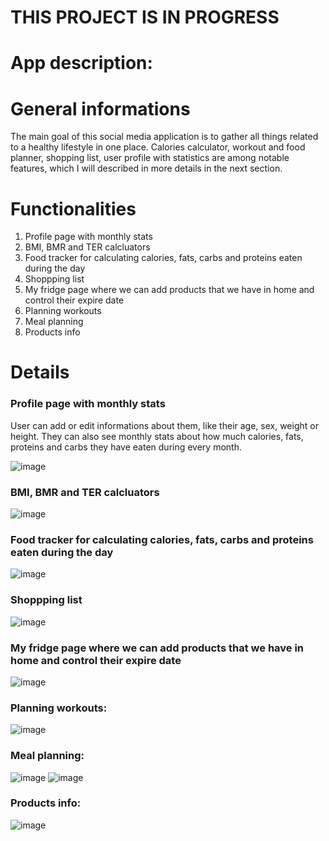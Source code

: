 # THIS PROJECT IS IN PROGRESS

# App description:

# General informations
The main goal of this social media application is to gather all things related to a healthy lifestyle in one place. Calories calculator, workout and food planner, shopping list, user profile with statistics are among notable features, which I will described in more details in the next section.

# Functionalities
1.  Profile page with monthly stats
2.  BMI, BMR and TER calcluators
3.  Food tracker for calculating calories, fats, carbs and proteins eaten during the day
4.  Shoppping list 
5.  My fridge page where we can add products that we have in home and control their expire date
6.  Planning workouts
7.  Meal planning
8.  Products info

# Details
### Profile page with monthly stats

User can add or edit informations about them, like their age, sex, weight or height. They can also see monthly stats about how much calories, fats, proteins and carbs they have eaten during every month.

![image](https://user-images.githubusercontent.com/63907920/140704965-343d7744-d725-4f84-8de9-4c9ef60da371.png)

### BMI, BMR and TER calcluators
![image](https://user-images.githubusercontent.com/63907920/140704652-6aaba2b9-4ee1-435c-9cfd-a456c7b10b4f.png)

### Food tracker for calculating calories, fats, carbs and proteins eaten during the day
![image](https://user-images.githubusercontent.com/63907920/140705090-3b9f5766-7132-4709-a36e-6f5a49111c12.png)

### Shoppping list 
![image](https://user-images.githubusercontent.com/63907920/140705169-efeca2c9-9874-4130-b75f-95c67129fa27.png)

### My fridge page where we can add products that we have in home and control their expire date
![image](https://user-images.githubusercontent.com/63907920/140705300-495519f8-f2c8-402b-aae8-0d45714ea201.png)

### Planning workouts:
![image](https://user-images.githubusercontent.com/63907920/140706227-9ddf9575-836d-4636-80ca-820a5a88db9d.png)

### Meal planning:
![image](https://user-images.githubusercontent.com/63907920/141084155-ea28db95-3d95-48ca-8e73-1eada2623fe1.png)
![image](https://user-images.githubusercontent.com/63907920/141084507-0453a489-0eb4-4400-ad5d-8ffba8c7a2e6.png)

### Products info:
![image](https://user-images.githubusercontent.com/63907920/141099194-65296254-60c9-4c8a-8bbb-d0b1ba5ce264.png)






